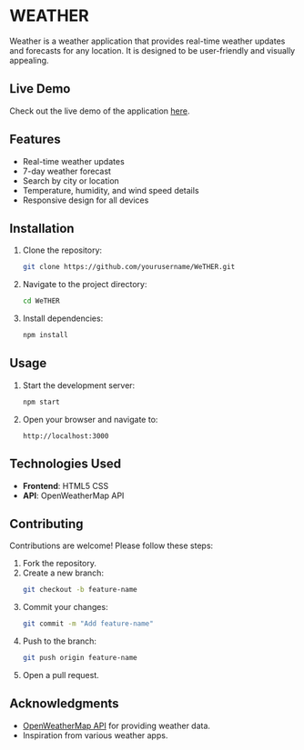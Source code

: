 # WEATHER

Weather is a weather application that provides real-time weather updates and forecasts for any location. It is designed to be user-friendly and visually appealing.
## Live Demo

Check out the live demo of the application [here](https://weather-app-d716c.web.app).

## Features

- Real-time weather updates
- 7-day weather forecast
- Search by city or location
- Temperature, humidity, and wind speed details
- Responsive design for all devices

## Installation

1. Clone the repository:
    ```bash
    git clone https://github.com/yourusername/WeTHER.git
    ```
2. Navigate to the project directory:
    ```bash
    cd WeTHER
    ```
3. Install dependencies:
    ```bash
    npm install
    ```

## Usage

1. Start the development server:
    ```bash
    npm start
    ```
2. Open your browser and navigate to:
    ```
    http://localhost:3000
    ```

## Technologies Used

- **Frontend**: HTML5 CSS
- **API**: OpenWeatherMap API


## Contributing

Contributions are welcome! Please follow these steps:

1. Fork the repository.
2. Create a new branch:
    ```bash
    git checkout -b feature-name
    ```
3. Commit your changes:
    ```bash
    git commit -m "Add feature-name"
    ```
4. Push to the branch:
    ```bash
    git push origin feature-name
    ```
5. Open a pull request.



## Acknowledgments

- [OpenWeatherMap API](https://openweathermap.org/api) for providing weather data.
- Inspiration from various weather apps.



